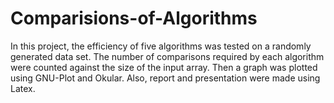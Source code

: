 # Comparisions-of-Algorithms
In this project, the efficiency of five algorithms was tested on a randomly generated data set. The number of comparisons required by each algorithm were counted against the size of the input array. Then a graph was plotted using GNU-Plot and Okular. Also, report and presentation were made using Latex.  
